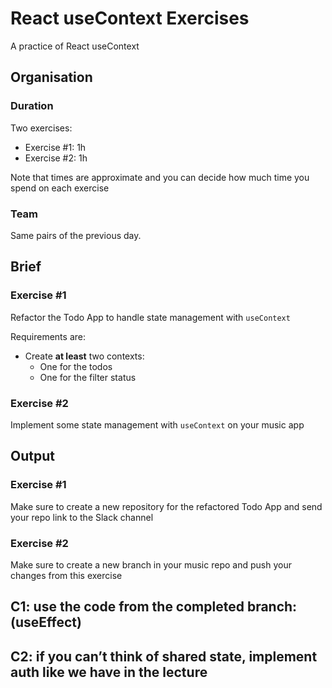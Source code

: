 # React useContext Exercises

A practice of React useContext

## Organisation

### Duration

Two exercises:

- Exercise #1: 1h
- Exercise #2: 1h

Note that times are approximate and you can decide how much time you spend on each exercise

### Team

Same pairs of the previous day.

## Brief

### Exercise #1

Refactor the Todo App to handle state management with `useContext`

Requirements are:

- Create **at least** two contexts:
  - One for the todos
  - One for the filter status

### Exercise #2

Implement some state management with `useContext` on your music app

## Output

### Exercise #1

Make sure to create a new repository for the refactored Todo App and send your repo link to the Slack channel

### Exercise #2

Make sure to create a new branch in your music repo and push your changes from this exercise

## C1: use the code from the completed branch: (useEffect)
## C2: if you can’t think of shared state, implement auth like we have in the lecture